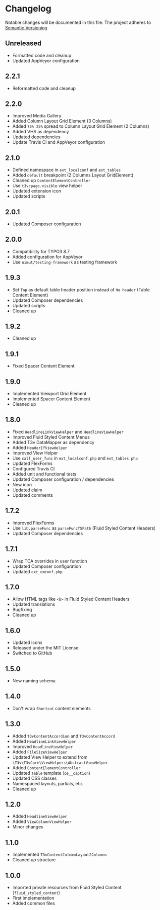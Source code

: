 Changelog
=========

Notable changes will be documented in this file. The project adheres to [Semantic Versioning].

Unreleased
----------

* Formatted code and cleanup
* Updated AppVeyor configuration

2.2.1
-----

* Reformatted code and cleanup

2.2.0
-----

* Improved Media Gallery
* Added Column Layout Grid Element (3 Columns)
* Added `75% 25%` spread to Column Layout Grid Element (2 Columns)
* Added VHS as dependency
* Updated dependencies
* Update Travis CI and AppVeyor configuration

2.1.0
-----

* Defined namespace in `ext_localconf` and `ext_tables`
* Added `default` breakpoint (2 Columns Layout GridElement)
* Cleaned up `ContentElementController`
* Use `t3v:page.visible` view helper
* Updated extension icon
* Updated scripts

2.0.1
-----

* Updated Composer configuration

2.0.0
-----

* Compatibility for TYPO3 8.7
* Added configuration for AppVeyor
* Use `nimut/testing-framework` as testing framework

1.9.3
-----

* Set `Top` as default table header position instead of `No header` (Table Content Element)
* Updated Composer dependencies
* Updated scripts
* Cleaned up

1.9.2
-----

* Cleaned up

1.9.1
-----

* Fixed Spacer Content Element

1.9.0
-----

* Implemented Viewport Grid Element
* Implemented Spacer Content Element
* Cleaned up

1.8.0
-----

* Fixed `HeadlineLinkViewHelper` and `HeadlineViewHelper`
* Improved Fluid Styled Content Menus
* Added T3v DataMapper as dependency
* Added `HeaderIfViewHelper`
* Improved View Helper
* Use `call_user_func` in `ext_localconf.php` and `ext_tables.php`
* Updated FlexForms
* Configured Travis CI
* Added unit and functional tests
* Updated Composer configuration / dependencies
* New icon
* Updated claim
* Updated comments

1.7.2
-----

* Improved FlexForms
* Use `lib.parseFunc` as `parseFuncTSPath` (Fluid Styled Content Headers)
* Updated Composer dependencies

1.7.1
-----

* Wrap TCA overrides in user function
* Updated Composer configuration
* Updated `ext_emconf.php`

1.7.0
-----

* Allow HTML tags like `<b>` in Fluid Styled Content Headers
* Updated translations
* Bugfixing
* Cleaned up

1.6.0
-----

* Updated icons
* Released under the MIT License
* Switched to GitHub

1.5.0
-----

* New naming schema

1.4.0
-----

* Don't wrap `Shortcut` content elements

1.3.0
-----

* Added `T3vContentAccordion` and `T3vContentAccord`
* Added `HeadlineLinkViewHelper`
* Improved `HeadlineViewHelper`
* Added `FileSizeViewHelper`
* Updated View Helper to extend from `\T3v\T3vCore\ViewHelpers\AbstractViewHelper`
* Added `ContentElementController`
* Updated `Table` template (`ce__caption`)
* Updated CSS classes
* Namespaced layouts, partials, etc.
* Cleaned up

1.2.0
-----

* Added `HeadlineViewHelper`
* Added `ViewColumnViewHelper`
* Minor changes

1.1.0
-----

* Implemented `T3vContentColumnLayout2Columns`
* Cleaned up structure

1.0.0
-----

* Imported private resources from Fluid Styled Content (`fluid_styled_content`)
* First implementation
* Added common files

[Semantic Versioning]: http://semver.org "Semantic Versioning"